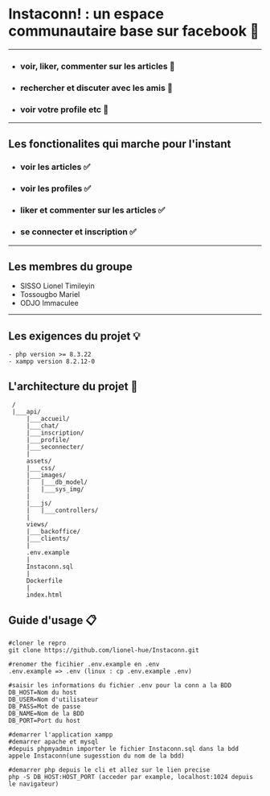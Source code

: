 # Instaconn! : un espace communautaire base sur facebook 👥

---

- ### voir, liker, commenter sur les articles 📰 
- ### rechercher et discuter avec les amis 💬
- ### voir votre profile etc 👤

---

## **Les fonctionalites** qui marche pour l'instant

- ### voir les articles ✅
- ### voir les profiles ✅
- ### liker et commenter sur les articles ✅
- ### se connecter et inscription ✅

---

## Les membres du groupe

- SISSO Lionel Timileyin
- Tossougbo Mariel
- ODJO Immaculee

---

## Les exigences du projet 💡

```
- php version >= 8.3.22
- xampp version 8.2.12-0 
```

## L'architecture du projet 📂
```
 /
 |___api/
     |___accueil/
     |___chat/
     |___inscription/
     |___profile/
     |___seconnecter/
     |
     assets/
     |___css/
     |___images/
     |   |___db_model/
     |   |___sys_img/
     |    
     |___js/
     |   |___controllers/
     |
     views/
     |___backoffice/
     |___clients/
     |
     .env.example
     |
     Instaconn.sql
     |
     Dockerfile
     |
     index.html
```

## Guide d'usage 📋

```
#cloner le repro
git clone https://github.com/lionel-hue/Instaconn.git

#renomer the ficihier .env.example en .env
.env.example => .env (linux : cp .env.example .env)

#saisir les informations du fichier .env pour la conn a la BDD
DB_HOST=Nom du host
DB_USER=Nom d'utilisateur
DB_PASS=Mot de passe
DB_NAME=Nom de la BDD
DB_PORT=Port du host 

#demarrer l'application xampp 
#demarrer apache et mysql
#depuis phpmyadmin importer le fichier Instaconn.sql dans la bdd appele Instaconn(une sugesstion du nom de la bdd)

#demarrer php depuis le cli et allez sur le lien precise
php -S DB_HOST:HOST_PORT (acceder par example, localhost:1024 depuis le navigateur)
```